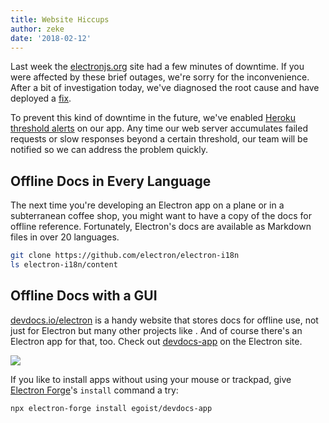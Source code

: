 ```yaml
---
title: Website Hiccups
author: zeke
date: '2018-02-12'
---
```


Last week the [electronjs.org](https://electronjs.org) site had a few minutes
of downtime. If you were affected by these brief outages, we're sorry
for the inconvenience. After a bit of investigation today, we've diagnosed
the root cause and have deployed a [fix](https://github.com/electron/electronjs.org/pull/1076).

To prevent this kind of downtime in the future, we've enabled 
[Heroku threshold alerts](https://devcenter.heroku.com/articles/metrics#threshold-alerting)
on our app. Any time our web server accumulates failed requests or slow responses beyond a certain threshold, our team will be notified so we can 
address the problem quickly.

## Offline Docs in Every Language

The next time you're developing an Electron app on a plane or in a subterranean
coffee shop, you might want to have a copy of the docs for offline reference. 
Fortunately, Electron's docs are available as Markdown files in over 20 
languages.

```sh
git clone https://github.com/electron/electron-i18n
ls electron-i18n/content
```

## Offline Docs with a GUI

[devdocs.io/electron](https://devdocs.io/electron/) is a handy website that
stores docs for offline use, not just for Electron but many other projects like . And of course there's an Electron app for that,
too. Check out [devdocs-app](https://electronjs.org/apps/devdocs-app) on the
Electron site.

[![](https://user-images.githubusercontent.com/8784712/27121730-11676ba8-511b-11e7-8c01-00444ee8501a.png)](https://electronjs.org/apps/devdocs-app)

If you like to install apps without using your mouse or trackpad, give 
[Electron Forge](https://electronforge.io/)'s `install` command a try:

```sh
npx electron-forge install egoist/devdocs-app
```